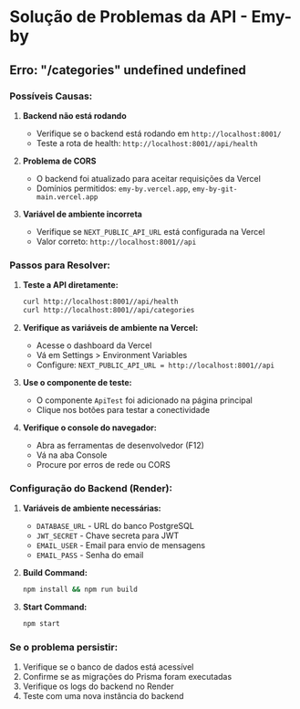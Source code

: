 # Solução de Problemas da API - Emy-by

## Erro: "/categories" undefined undefined

### Possíveis Causas:

1. **Backend não está rodando**
   - Verifique se o backend está rodando em `http://localhost:8001/`
   - Teste a rota de health: `http://localhost:8001//api/health`

2. **Problema de CORS**
   - O backend foi atualizado para aceitar requisições da Vercel
   - Domínios permitidos: `emy-by.vercel.app`, `emy-by-git-main.vercel.app`

3. **Variável de ambiente incorreta**
   - Verifique se `NEXT_PUBLIC_API_URL` está configurada na Vercel
   - Valor correto: `http://localhost:8001//api`

### Passos para Resolver:

1. **Teste a API diretamente:**
   ```bash
   curl http://localhost:8001//api/health
   curl http://localhost:8001//api/categories
   ```

2. **Verifique as variáveis de ambiente na Vercel:**
   - Acesse o dashboard da Vercel
   - Vá em Settings > Environment Variables
   - Configure: `NEXT_PUBLIC_API_URL = http://localhost:8001//api`

3. **Use o componente de teste:**
   - O componente `ApiTest` foi adicionado na página principal
   - Clique nos botões para testar a conectividade

4. **Verifique o console do navegador:**
   - Abra as ferramentas de desenvolvedor (F12)
   - Vá na aba Console
   - Procure por erros de rede ou CORS

### Configuração do Backend (Render):

1. **Variáveis de ambiente necessárias:**
   - `DATABASE_URL` - URL do banco PostgreSQL
   - `JWT_SECRET` - Chave secreta para JWT
   - `EMAIL_USER` - Email para envio de mensagens
   - `EMAIL_PASS` - Senha do email

2. **Build Command:**
   ```bash
   npm install && npm run build
   ```

3. **Start Command:**
   ```bash
   npm start
   ```

### Se o problema persistir:

1. Verifique se o banco de dados está acessível
2. Confirme se as migrações do Prisma foram executadas
3. Verifique os logs do backend no Render
4. Teste com uma nova instância do backend 